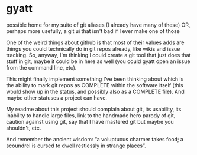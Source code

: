 # gyatt
possible home for my suite of git aliases (I already have many of these) OR, perhaps more usefully, a git ui that isn't bad if I ever make one of those

One of the weird things about github is that most of their values adds are things you could technically do in git repos already, like wikis and issue tracking. So, anyway, I'm thinking I could create a git tool that just does that stuff in git, maybe it could be in here as well (you could gyatt open an issue from the command line, etc).

This might finally implement something I've been thinking about which is the ability to mark git repos as COMPLETE within the software itself (this would show up in the status, and possibly also as a COMPLETE file). And maybe other statuses a project can have.

My readme about this project should complain about git, its usability, its inability to handle large files, link to the handmade hero parody of git, caution against using git, say that I have mastered git but maybe you shouldn't, etc.

And remember the ancient wisdom: “a voluptuous charmer takes food; a scoundrel is cursed to dwell restlessly in strange places”.
